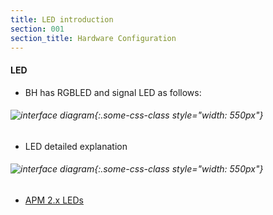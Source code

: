```yaml
---
title: LED introduction
section: 001
section_title: Hardware Configuration
---
```


#### **LED**
   * BH has RGBLED and signal LED as follows:

###### ![interface diagram](./led_position.jpg){:.some-css-class style="width: 550px"}

   * LED detailed explanation

###### ![interface diagram](./led_detailed_note.png){:.some-css-class style="width: 550px"}

   * [APM 2.x LEDs](http://copter.ardupilot.com/wiki/common-apm-board-leds/)
